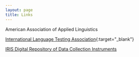 ```yaml
---
layout: page
title: Links
---
```


American Association of Applied Linguistics

[International Language Testing Association](http://www.iltaonline.com/index.php/enUS/){:target="_blank"}

[IRIS Digital Repository of Data Collection Instruments](https://www.iris-database.org/iris/app/home/index)
